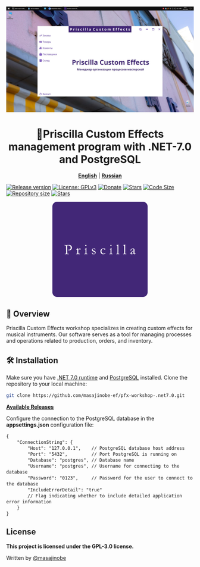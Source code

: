 <p align="center">
    <img src="pic.jpg" alt="pic"/>
</p>

<center>

# 🧢Priscilla Custom Effects management program with .NET-7.0 and PostgreSQL

</center>

<p align="center">
    <b><a href="https://github.com/masajinobe-ef/pfx-workshop-.net7.0/blob/main/README-EN.md">English</a></b>
    |
    <b><a href="https://github.com/masajinobe-ef/pfx-workshop-.net7.0#установка">Russian</a></b>
</p>

[![Release version](https://img.shields.io/github/v/release/masajinobe-ef/pfx-workshop-.net7.0?color=brightgreen&label=Download&style=for-the-badge)](#%EF%B8%8F-installation "Installation")
[![License: GPLv3](https://img.shields.io/badge/license-GPLv3-blue.svg?style=for-the-badge)](LICENSE "License")
[![Donate](https://img.shields.io/badge/_-Donate-red.svg?logo=githubsponsors&labelColor=555555&style=for-the-badge)](https://boosty.to/priscilla-custom-effects "Donate")
[![Stars](https://img.shields.io/github/stars/masajinobe-ef/pfx-workshop-.net7.0?color=fff&labelColor=0C0E0F&style=for-the-badge)](https://boosty.to/priscilla-custom-effects "Stars")
[![Code Size](https://img.shields.io/github/languages/code-size/masajinobe-ef/pfx-workshop-.net7.0.svg?style=for-the-badge)](https://github.com/masajinobe-ef/pfx-workshop-.net7.0 "Code Size")
[![Repository size](https://img.shields.io/github/repo-size/masajinobe-ef/pfx-workshop-.net7.0.svg?style=for-the-badge)](https://github.com/masajinobe-ef/pfx-workshop-.net7.0 "Repository size")
[![Stars](https://img.shields.io/github/languages/top/masajinobe-ef/pfx-workshop-.net7.0.svg?style=for-the-badge)](https://github.com/masajinobe-ef/pfx-workshop-.net7.0 "Stars")

<p align="center" >
    <a href="https://priscilla-custom-effects.github.io">
        <img src="logo.png" alt="logo" width="256"/>
    </a>
</p>

## 📄 Overview

Priscilla Custom Effects workshop specializes in creating custom effects for musical instruments. Our software serves as a tool for managing processes and operations related to production, orders, and inventory.

## 🛠️ Installation

Make sure you have [.NET 7.0 runtime](https://dotnet.microsoft.com/en-us/download/dotnet/7.0) and [PostgreSQL](https://www.postgresql.org) installed.
Clone the repository to your local machine:

```sh
git clone https://github.com/masajinobe-ef/pfx-workshop-.net7.0.git
```

**[Available Releases](https://github.com/masajinobe-ef/pfx-workshop-.net7.0/releases)**

Configure the connection to the PostgreSQL database in the **appsettings.json** configuration file:

```console
{
    "ConnectionString": {
        "Host": "127.0.0.1",    // PostgreSQL database host address
        "Port": "5432",         // Port PostgreSQL is running on
        "Database": "postgres", // Database name
        "Username": "postgres", // Username for connecting to the database
        "Password": "0123",     // Password for the user to connect to the database
        "IncludeErrorDetail": "true"
        // Flag indicating whether to include detailed application error information
    }
}
```

## License

**This project is licensed under the GPL-3.0 license.**

Written by [@masajinobe](https://github.com/masajinobe-ef)
